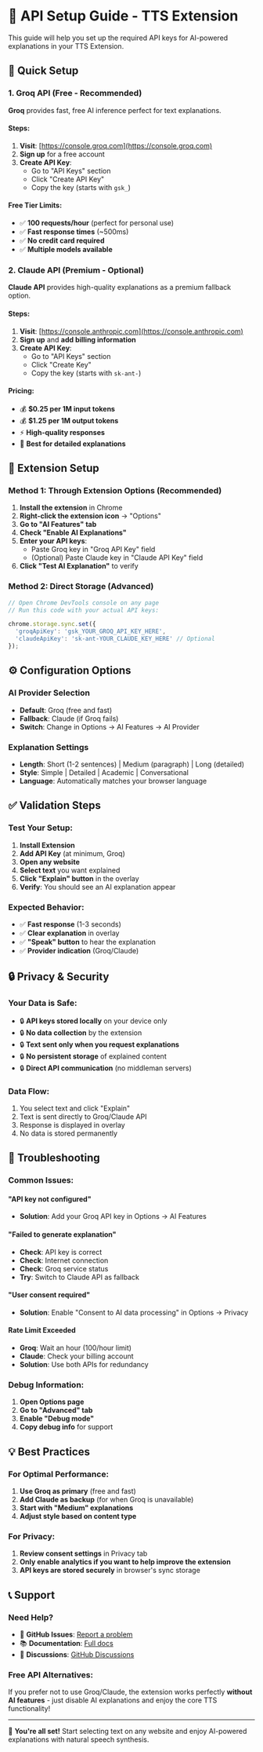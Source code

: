 # 🔑 API Setup Guide - TTS Extension

This guide will help you set up the required API keys for AI-powered explanations in your TTS Extension.

## 🚀 Quick Setup

### 1. Groq API (Free - Recommended)

**Groq** provides fast, free AI inference perfect for text explanations.

#### Steps:
1. **Visit**: [https://console.groq.com](https://console.groq.com)
2. **Sign up** for a free account
3. **Create API Key**:
   - Go to "API Keys" section
   - Click "Create API Key"
   - Copy the key (starts with `gsk_`)

#### Free Tier Limits:
- ✅ **100 requests/hour** (perfect for personal use)
- ✅ **Fast response times** (~500ms)
- ✅ **No credit card required**
- ✅ **Multiple models available**

### 2. Claude API (Premium - Optional)

**Claude API** provides high-quality explanations as a premium fallback option.

#### Steps:
1. **Visit**: [https://console.anthropic.com](https://console.anthropic.com)
2. **Sign up** and **add billing information**
3. **Create API Key**:
   - Go to "API Keys" section
   - Click "Create Key"
   - Copy the key (starts with `sk-ant-`)

#### Pricing:
- 💰 **$0.25 per 1M input tokens**
- 💰 **$1.25 per 1M output tokens**
- ⚡ **High-quality responses**
- 🎯 **Best for detailed explanations**

## 🔧 Extension Setup

### Method 1: Through Extension Options (Recommended)

1. **Install the extension** in Chrome
2. **Right-click the extension icon** → "Options"
3. **Go to "AI Features" tab**
4. **Check "Enable AI Explanations"**
5. **Enter your API keys**:
   - Paste Groq key in "Groq API Key" field
   - (Optional) Paste Claude key in "Claude API Key" field
6. **Click "Test AI Explanation"** to verify

### Method 2: Direct Storage (Advanced)

```javascript
// Open Chrome DevTools console on any page
// Run this code with your actual API keys:

chrome.storage.sync.set({
  'groqApiKey': 'gsk_YOUR_GROQ_API_KEY_HERE',
  'claudeApiKey': 'sk-ant-YOUR_CLAUDE_KEY_HERE' // Optional
});
```

## ⚙️ Configuration Options

### AI Provider Selection
- **Default**: Groq (free and fast)
- **Fallback**: Claude (if Groq fails)
- **Switch**: Change in Options → AI Features → AI Provider

### Explanation Settings
- **Length**: Short (1-2 sentences) | Medium (paragraph) | Long (detailed)
- **Style**: Simple | Detailed | Academic | Conversational
- **Language**: Automatically matches your browser language

## ✅ Validation Steps

### Test Your Setup:

1. **Install Extension**
2. **Add API Key** (at minimum, Groq)
3. **Open any website**
4. **Select text** you want explained
5. **Click "Explain" button** in the overlay
6. **Verify**: You should see an AI explanation appear

### Expected Behavior:
- ✅ **Fast response** (1-3 seconds)
- ✅ **Clear explanation** in overlay
- ✅ **"Speak" button** to hear the explanation
- ✅ **Provider indication** (Groq/Claude)

## 🔒 Privacy & Security

### Your Data is Safe:
- 🔒 **API keys stored locally** on your device only
- 🔒 **No data collection** by the extension
- 🔒 **Text sent only when you request explanations**
- 🔒 **No persistent storage** of explained content
- 🔒 **Direct API communication** (no middleman servers)

### Data Flow:
1. You select text and click "Explain"
2. Text is sent directly to Groq/Claude API
3. Response is displayed in overlay
4. No data is stored permanently

## 🚨 Troubleshooting

### Common Issues:

#### "API key not configured"
- **Solution**: Add your Groq API key in Options → AI Features

#### "Failed to generate explanation"
- **Check**: API key is correct
- **Check**: Internet connection
- **Check**: Groq service status
- **Try**: Switch to Claude API as fallback

#### "User consent required"
- **Solution**: Enable "Consent to AI data processing" in Options → Privacy

#### Rate Limit Exceeded
- **Groq**: Wait an hour (100/hour limit)
- **Claude**: Check your billing account
- **Solution**: Use both APIs for redundancy

### Debug Information:
1. **Open Options page**
2. **Go to "Advanced" tab**
3. **Enable "Debug mode"**
4. **Copy debug info** for support

## 💡 Best Practices

### For Optimal Performance:
1. **Use Groq as primary** (free and fast)
2. **Add Claude as backup** (for when Groq is unavailable)
3. **Start with "Medium" explanations**
4. **Adjust style based on content type**

### For Privacy:
1. **Review consent settings** in Privacy tab
2. **Only enable analytics if you want to help improve the extension**
3. **API keys are stored securely** in browser's sync storage

## 📞 Support

### Need Help?
- 📧 **GitHub Issues**: [Report a problem](https://github.com/azfarhussain-10p/textToSpeachExt/issues)
- 📚 **Documentation**: [Full docs](docs/)
- 💬 **Discussions**: [GitHub Discussions](https://github.com/azfarhussain-10p/textToSpeachExt/discussions)

### Free API Alternatives:
If you prefer not to use Groq/Claude, the extension works perfectly **without AI features** - just disable AI explanations and enjoy the core TTS functionality!

---

🎉 **You're all set!** Start selecting text on any website and enjoy AI-powered explanations with natural speech synthesis.